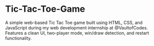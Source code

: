 # Tic-Tac-Toe-Game
A simple web-based Tic Tac Toe game built using HTML, CSS, and JavaScript during my web development internship at @VaultofCodes. Features a clean UI, two-player mode, win/draw detection, and restart functionality.
